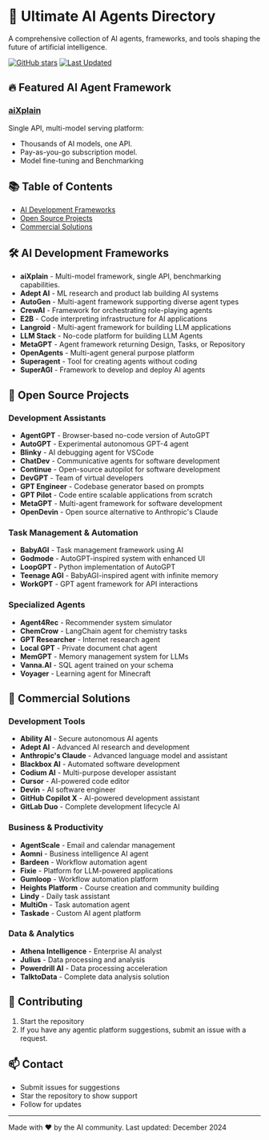 # 🌟 Ultimate AI Agents Directory

A comprehensive collection of AI agents, frameworks, and tools shaping the future of artificial intelligence. 

[![GitHub stars](https://img.shields.io/github/stars/daninelson/best-ai-agents.svg)](https://github.com/daninelson/best-ai-agents)
[![Last Updated](https://img.shields.io/badge/Last%20Updated-December%202024-brightgreen.svg)](https://github.com/yourusername/ultimate-ai-agents)

## 🔥 Featured AI Agent Framework

### [aiXplain](https://aixplain.com/)
Single API, multi-model serving platform:
- Thousands of AI models, one API.
- Pay-as-you-go subscription model.
- Model fine-tuning and Benchmarking

## 📚 Table of Contents
- [AI Development Frameworks](#-ai-development-frameworks)
- [Open Source Projects](#-open-source-projects)
- [Commercial Solutions](#-commercial-solutions)

## 🛠 AI Development Frameworks
- **aiXplain** - Multi-model framework, single API,  benchmarking capabilities. 
- **Adept AI** - ML research and product lab building AI systems
- **AutoGen** - Multi-agent framework supporting diverse agent types
- **CrewAI** - Framework for orchestrating role-playing agents
- **E2B** - Code interpreting infrastructure for AI applications
- **Langroid** - Multi-agent framework for building LLM applications
- **LLM Stack** - No-code platform for building LLM Agents
- **MetaGPT** - Agent framework returning Design, Tasks, or Repository
- **OpenAgents** - Multi-agent general purpose platform
- **Superagent** - Tool for creating agents without coding
- **SuperAGI** - Framework to develop and deploy AI agents

## 🤖 Open Source Projects

### Development Assistants
- **AgentGPT** - Browser-based no-code version of AutoGPT
- **AutoGPT** - Experimental autonomous GPT-4 agent
- **Blinky** - AI debugging agent for VSCode
- **ChatDev** - Communicative agents for software development
- **Continue** - Open-source autopilot for software development
- **DevGPT** - Team of virtual developers
- **GPT Engineer** - Codebase generator based on prompts
- **GPT Pilot** - Code entire scalable applications from scratch
- **MetaGPT** - Multi-agent framework for software development
- **OpenDevin** - Open source alternative to Anthropic's Claude

### Task Management & Automation
- **BabyAGI** - Task management framework using AI
- **Godmode** - AutoGPT-inspired system with enhanced UI
- **LoopGPT** - Python implementation of AutoGPT
- **Teenage AGI** - BabyAGI-inspired agent with infinite memory
- **WorkGPT** - GPT agent framework for API interactions

### Specialized Agents
- **Agent4Rec** - Recommender system simulator
- **ChemCrow** - LangChain agent for chemistry tasks
- **GPT Researcher** - Internet research agent
- **Local GPT** - Private document chat agent
- **MemGPT** - Memory management system for LLMs
- **Vanna.AI** - SQL agent trained on your schema
- **Voyager** - Learning agent for Minecraft

## 💼 Commercial Solutions

### Development Tools
- **Ability AI** - Secure autonomous AI agents
- **Adept AI** - Advanced AI research and development
- **Anthropic's Claude** - Advanced language model and assistant
- **Blackbox AI** - Automated software development
- **Codium AI** - Multi-purpose developer assistant
- **Cursor** - AI-powered code editor
- **Devin** - AI software engineer
- **GitHub Copilot X** - AI-powered development assistant
- **GitLab Duo** - Complete development lifecycle AI

### Business & Productivity
- **AgentScale** - Email and calendar management
- **Aomni** - Business intelligence AI agent
- **Bardeen** - Workflow automation agent
- **Fixie** - Platform for LLM-powered applications
- **Gumloop** - Workflow automation platform
- **Heights Platform** - Course creation and community building
- **Lindy** - Daily task assistant
- **MultiOn** - Task automation agent
- **Taskade** - Custom AI agent platform

### Data & Analytics
- **Athena Intelligence** - Enterprise AI analyst
- **Julius** - Data processing and analysis
- **Powerdrill AI** - Data processing acceleration
- **TalktoData** - Complete data analysis solution

## 🤝 Contributing
1. Start the repository
2. If you have any agentic platform suggestions, submit an issue with a request. 

## 📫 Contact
- Submit issues for suggestions
- Star the repository to show support
- Follow for updates

---
Made with ❤️ by the AI community. Last updated: December 2024
